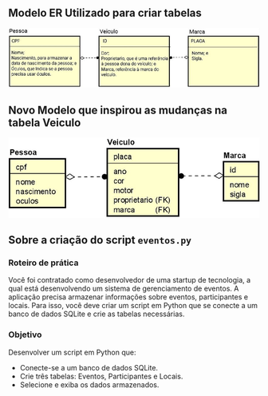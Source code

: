 ## Modelo ER Utilizado para criar tabelas

![Primeiro Modelo Entidade Relacionamento](./images/modelo-veiculo-marca-pessoa-1.jpg)

## Novo Modelo que inspirou as mudanças na tabela Veiculo

![Segundo Modelo Entidade Relacionamento](./images/modelo-veiculo-marca-pessoa-2.jpg)

## Sobre a criação do script `eventos.py`

### Roteiro de prática

Você foi contratado como desenvolvedor de uma startup de tecnologia, a qual está
desenvolvendo um sistema de gerenciamento de eventos. A aplicação precisa armazenar
informações sobre eventos, participantes e locais. Para isso, você deve criar um
script em Python que se conecte a um banco de dados SQLite e crie as
tabelas necessárias.

### Objetivo

Desenvolver um script em Python que:

- Conecte-se a um banco de dados SQLite.
- Crie três tabelas: Eventos, Participantes e Locais.
- Selecione e exiba os dados armazenados.
